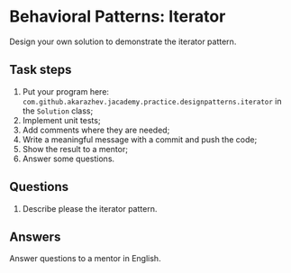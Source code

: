 # Behavioral Patterns: Iterator

Design your own solution to demonstrate the iterator pattern.

## Task steps

1. Put your program here: `com.github.akarazhev.jacademy.practice.designpatterns.iterator` in the `Solution` class;
2. Implement unit tests;
3. Add comments where they are needed;
4. Write a meaningful message with a commit and push the code;
5. Show the result to a mentor;
6. Answer some questions.

## Questions

1. Describe please the iterator pattern.

## Answers

Answer questions to a mentor in English.